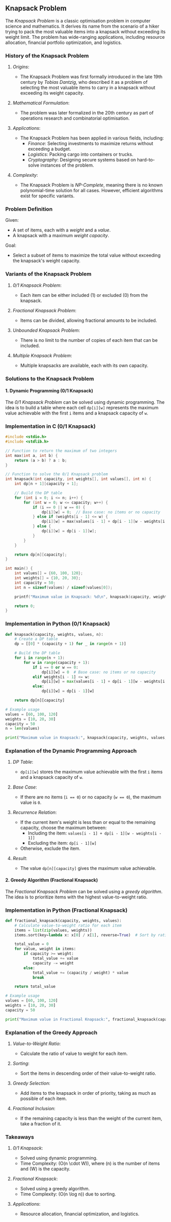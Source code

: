 
## Knapsack Problem

The *Knapsack Problem* is a classic optimisation problem in computer science and mathematics.
It derives its name from the scenario of a hiker trying to pack the most valuable items into
a knapsack without exceeding its weight limit. The problem has wide-ranging applications,
including resource allocation, financial portfolio optimization, and logistics.


### History of the Knapsack Problem

1. *Origins*:
   - The Knapsack Problem was first formally introduced in the late 19th century by *Tobias Dantzig*,
     who described it as a problem of selecting the most valuable items to carry in a knapsack without
     exceeding its weight capacity.

2. *Mathematical Formulation*:
   - The problem was later formalized in the 20th century as part of operations research and combinatorial
     optimisation.

3. *Applications*:
   - The Knapsack Problem has been applied in various fields, including:
     - *Finance*: Selecting investments to maximize returns without exceeding a budget.
     - *Logistics*: Packing cargo into containers or trucks.
     - *Cryptography*: Designing secure systems based on hard-to-solve instances of the problem.

4. *Complexity*:
   - The Knapsack Problem is *NP-Complete*, meaning there is no known polynomial-time solution for all
     cases. However, efficient algorithms exist for specific variants.


### Problem Definition

Given:
- A set of items, each with a *weight* and a *value*.
- A knapsack with a maximum *weight capacity*.

Goal:
- Select a subset of items to maximize the total value without exceeding the knapsack's weight capacity.


### Variants of the Knapsack Problem

1. *0/1 Knapsack Problem*:
   - Each item can be either included (1) or excluded (0) from the knapsack.

2. *Fractional Knapsack Problem*:
   - Items can be divided, allowing fractional amounts to be included.

3. *Unbounded Knapsack Problem*:
   - There is no limit to the number of copies of each item that can be included.

4. *Multiple Knapsack Problem*:
   - Multiple knapsacks are available, each with its own capacity.


### Solutions to the Knapsack Problem

#### 1. Dynamic Programming (0/1 Knapsack)

The *0/1 Knapsack Problem* can be solved using dynamic programming. The idea is to build a table where
each cell `dp[i][w]` represents the maximum value achievable with the first `i` items and a knapsack
capacity of `w`.


### Implementation in C (0/1 Knapsack)

```c
#include <stdio.h>
#include <stdlib.h>

// Function to return the maximum of two integers
int max(int a, int b) {
    return (a > b) ? a : b;
}

// Function to solve the 0/1 Knapsack problem
int knapsack(int capacity, int weights[], int values[], int n) {
    int dp[n + 1][capacity + 1];

    // Build the DP table
    for (int i = 0; i <= n; i++) {
        for (int w = 0; w <= capacity; w++) {
            if (i == 0 || w == 0) {
                dp[i][w] = 0;  // Base case: no items or no capacity
            } else if (weights[i - 1] <= w) {
                dp[i][w] = max(values[i - 1] + dp[i - 1][w - weights[i - 1]], dp[i - 1][w]);
            } else {
                dp[i][w] = dp[i - 1][w];
            }
        }
    }

    return dp[n][capacity];
}

int main() {
    int values[] = {60, 100, 120};
    int weights[] = {10, 20, 30};
    int capacity = 50;
    int n = sizeof(values) / sizeof(values[0]);

    printf("Maximum value in Knapsack: %d\n", knapsack(capacity, weights, values, n));

    return 0;
}
```


### Implementation in Python (0/1 Knapsack)

```python
def knapsack(capacity, weights, values, n):
    # Create a DP table
    dp = [[0] * (capacity + 1) for _ in range(n + 1)]

    # Build the DP table
    for i in range(n + 1):
        for w in range(capacity + 1):
            if i == 0 or w == 0:
                dp[i][w] = 0  # Base case: no items or no capacity
            elif weights[i - 1] <= w:
                dp[i][w] = max(values[i - 1] + dp[i - 1][w - weights[i - 1]], dp[i - 1][w])
            else:
                dp[i][w] = dp[i - 1][w]

    return dp[n][capacity]

# Example usage
values = [60, 100, 120]
weights = [10, 20, 30]
capacity = 50
n = len(values)

print("Maximum value in Knapsack:", knapsack(capacity, weights, values, n))
```


### Explanation of the Dynamic Programming Approach

1. *DP Table*:
   - `dp[i][w]` stores the maximum value achievable with the first `i` items and a knapsack capacity of `w`.

2. *Base Case*:
   - If there are no items (`i == 0`) or no capacity (`w == 0`), the maximum value is `0`.

3. *Recurrence Relation*:
   - If the current item's weight is less than or equal to the remaining capacity, choose the maximum between:
     - Including the item: `values[i - 1] + dp[i - 1][w - weights[i - 1]]`
     - Excluding the item: `dp[i - 1][w]`
   - Otherwise, exclude the item.

4. *Result*:
   - The value `dp[n][capacity]` gives the maximum value achievable.


#### 2. Greedy Algorithm (Fractional Knapsack)

The *Fractional Knapsack Problem* can be solved using a *greedy algorithm*.
The idea is to prioritize items with the highest value-to-weight ratio.


### Implementation in Python (Fractional Knapsack)

```python
def fractional_knapsack(capacity, weights, values):
    # Calculate value-to-weight ratio for each item
    items = list(zip(values, weights))
    items.sort(key=lambda x: x[0] / x[1], reverse=True)  # Sort by ratio in descending order

    total_value = 0
    for value, weight in items:
        if capacity >= weight:
            total_value += value
            capacity -= weight
        else:
            total_value += (capacity / weight) * value
            break

    return total_value

# Example usage
values = [60, 100, 120]
weights = [10, 20, 30]
capacity = 50

print("Maximum value in Fractional Knapsack:", fractional_knapsack(capacity, weights, values))
```


### Explanation of the Greedy Approach

1. *Value-to-Weight Ratio*:
   - Calculate the ratio of value to weight for each item.

2. *Sorting*:
   - Sort the items in descending order of their value-to-weight ratio.

3. *Greedy Selection*:
   - Add items to the knapsack in order of priority, taking as much as possible of each item.

4. *Fractional Inclusion*:
   - If the remaining capacity is less than the weight of the current item, take a fraction of it.


### Takeaways

1. *0/1 Knapsack*:
   - Solved using dynamic programming.
   - Time Complexity: \(O(n \cdot W)\), where \(n\) is the number of items and \(W\) is the capacity.

2. *Fractional Knapsack*:
   - Solved using a greedy algorithm.
   - Time Complexity: \(O(n \log n)\) due to sorting.

3. *Applications*:
   - Resource allocation, financial optimization, and logistics.
